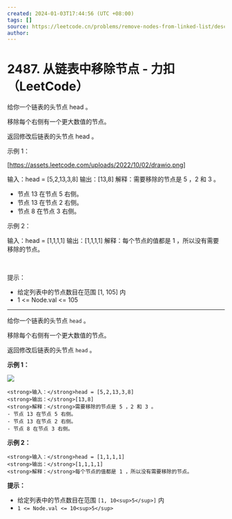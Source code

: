```yaml
---
created: 2024-01-03T17:44:56 (UTC +08:00)
tags: []
source: https://leetcode.cn/problems/remove-nodes-from-linked-list/description/
author: 
---
```


# 2487. 从链表中移除节点 - 力扣（LeetCode）

给你一个链表的头节点 head 。

移除每个右侧有一个更大数值的节点。

返回修改后链表的头节点 head 。


示例 1：

[https://assets.leetcode.com/uploads/2022/10/02/drawio.png]


输入：head = [5,2,13,3,8]
输出：[13,8]
解释：需要移除的节点是 5 ，2 和 3 。
- 节点 13 在节点 5 右侧。
- 节点 13 在节点 2 右侧。
- 节点 8 在节点 3 右侧。


示例 2：


输入：head = [1,1,1,1]
输出：[1,1,1,1]
解释：每个节点的值都是 1 ，所以没有需要移除的节点。


 

提示：

* 给定列表中的节点数目在范围 [1, 105] 内
* 1 <= Node.val <= 105

---
给你一个链表的头节点 `head` 。

移除每个右侧有一个更大数值的节点。

返回修改后链表的头节点 `head` 。

**示例 1：**

![](https://assets.leetcode.com/uploads/2022/10/02/drawio.png)

```
<strong>输入：</strong>head = [5,2,13,3,8]
<strong>输出：</strong>[13,8]
<strong>解释：</strong>需要移除的节点是 5 ，2 和 3 。
- 节点 13 在节点 5 右侧。
- 节点 13 在节点 2 右侧。
- 节点 8 在节点 3 右侧。
```

**示例 2：**

```
<strong>输入：</strong>head = [1,1,1,1]
<strong>输出：</strong>[1,1,1,1]
<strong>解释：</strong>每个节点的值都是 1 ，所以没有需要移除的节点。
```

**提示：**

-   给定列表中的节点数目在范围 `[1, 10<sup>5</sup>]` 内
-   `1 <= Node.val <= 10<sup>5</sup>`


